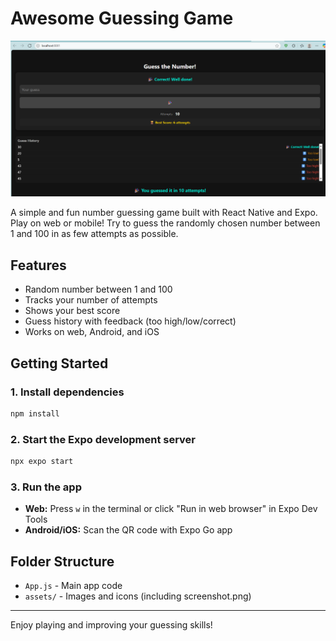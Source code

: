 # Awesome Guessing Game

![App Screenshot](./assets/screenshot.png)

A simple and fun number guessing game built with React Native and Expo. Play on web or mobile! Try to guess the randomly chosen number between 1 and 100 in as few attempts as possible.

## Features
- Random number between 1 and 100
- Tracks your number of attempts
- Shows your best score
- Guess history with feedback (too high/low/correct)
- Works on web, Android, and iOS

## Getting Started

### 1. Install dependencies
```sh
npm install
```

### 2. Start the Expo development server
```sh
npx expo start
```

### 3. Run the app
- **Web:** Press `w` in the terminal or click "Run in web browser" in Expo Dev Tools
- **Android/iOS:** Scan the QR code with Expo Go app

## Folder Structure
- `App.js` - Main app code
- `assets/` - Images and icons (including screenshot.png)

---
Enjoy playing and improving your guessing skills! 